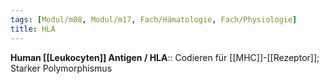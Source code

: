 ```yaml
---
tags: [Modul/m08, Modul/m17, Fach/Hämatologie, Fach/Physiologie]
title: HLA
---
```

**Human [[Leukocyten]] Antigen / HLA**:: Codieren für [[MHC]]-[[Rezeptor]]; Starker Polymorphismus
